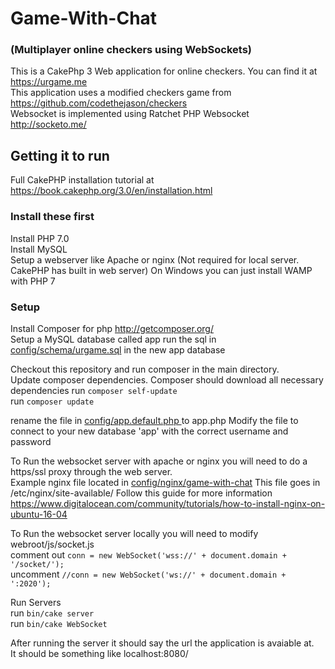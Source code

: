 # Game-With-Chat # 
### (Multiplayer online checkers using WebSockets)
This is a CakePhp 3 Web application for online checkers. You can find it at https://urgame.me  
This application uses a modified checkers game from https://github.com/codethejason/checkers  
Websocket is implemented using Ratchet PHP Websocket http://socketo.me/  

## Getting it to run
Full CakePHP installation tutorial at https://book.cakephp.org/3.0/en/installation.html
### Install these first
Install PHP 7.0  
Install MySQL  
Setup a webserver like Apache or nginx  (Not required for local server. CakePHP has built in web server)
On Windows you can just install WAMP with PHP 7  

### Setup
Install Composer for php http://getcomposer.org/  
Setup a MySQL database called app
run the sql in [config/schema/urgame.sql](config/schema/urgame.sql) in the new app database

Checkout this repository and run composer in the main directory.  
Update composer dependencies. Composer should download all necessary dependencies
run `composer self-update`  
run `composer update`  

rename the file in [config/app.default.php ](config/app.default.php) to app.php
Modify the file to connect to your new database 'app' with the correct username and password

To Run the websocket server with apache or nginx you will need to do a https/ssl proxy through the web server.  
Example nginx file located in [config/nginx/game-with-chat](config/nginx/game-with-chat) This file goes in /etc/nginx/site-available/ 
Follow this guide for more information https://www.digitalocean.com/community/tutorials/how-to-install-nginx-on-ubuntu-16-04  

To Run the websocket server locally you will need to modify webroot/js/socket.js  
comment out `conn = new WebSocket('wss://' + document.domain + '/socket/');`   
uncomment `//conn = new WebSocket('ws://' + document.domain + ':2020');`  

Run Servers  
run `bin/cake server`  
run `bin/cake WebSocket`   

After running the server it should say the url the application is avaiable at.  
It should be something like localhost:8080/  

